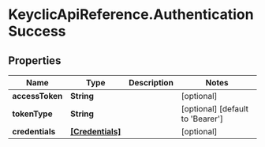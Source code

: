 # KeyclicApiReference.AuthenticationSuccess

## Properties
Name | Type | Description | Notes
------------ | ------------- | ------------- | -------------
**accessToken** | **String** |  | [optional] 
**tokenType** | **String** |  | [optional] [default to &#39;Bearer&#39;]
**credentials** | [**[Credentials]**](Credentials.md) |  | [optional] 


